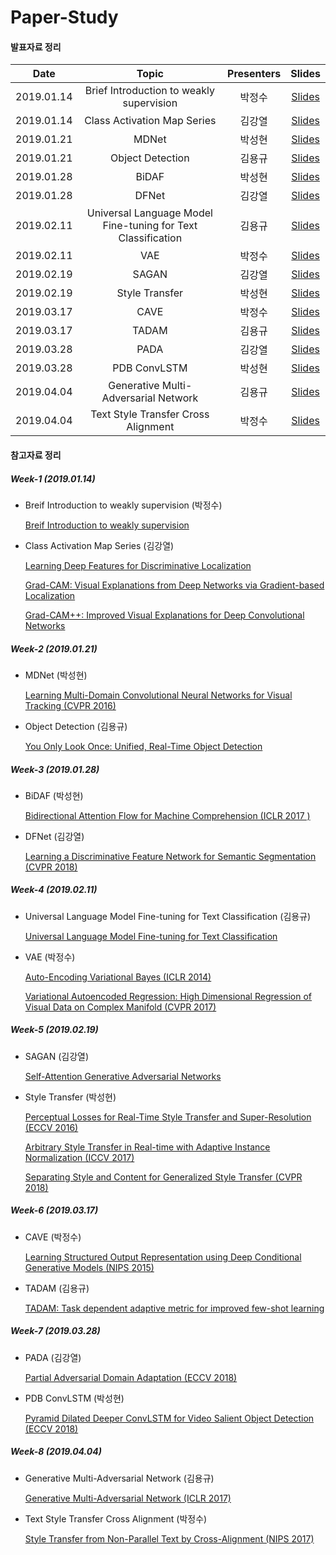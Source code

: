 # Paper-Study

#### 발표자료 정리

|       Date       | Topic | Presenters | Slides |
|:----------------:|:----------------------------------------:|:----------:|:------:|
| 2019.01.14 | Brief Introduction to weakly supervision | 박정수 | [Slides](https://github.com/psh01087/Paper-Study/blob/master/Paper-PPT/Week1-Breif_introduction_to_weakly_supervision.pdf) |
| 2019.01.14 | Class Activation Map Series | 김강열 | [Slides](https://github.com/psh01087/Paper-Study/blob/master/Paper-PPT/Week1-Class_Activation_Map_series.pdf) |
| 2019.01.21 | MDNet | 박성현 | [Slides](https://github.com/psh01087/Paper-Study/blob/master/Paper-PPT/Week2-MDNet.pdf) |
| 2019.01.21 | Object Detection | 김용규 | [Slides](https://github.com/psh01087/Paper-Study/blob/master/Paper-PPT/Week2-Object_Detection.pdf) |
| 2019.01.28 | BiDAF | 박성현 | [Slides](https://github.com/psh01087/Paper-Study/blob/master/Paper-PPT/Week3-BiDAF.pdf) |
| 2019.01.28 | DFNet | 김강열 | [Slides](https://github.com/psh01087/Paper-Study/blob/master/Paper-PPT/Week3-DFNet.pdf) |
| 2019.02.11 | Universal Language Model Fine-tuning for Text Classification | 김용규 | [Slides](https://github.com/psh01087/Paper-Study/blob/master/Paper-PPT/Week4-Universal_Language_Model_Fine-tuning_for_Text_Classification.pdf) |
| 2019.02.11 | VAE | 박정수 | [Slides](https://github.com/psh01087/Paper-Study/blob/master/Paper-PPT/Week4-VAE.pdf) |
| 2019.02.19 | SAGAN | 김강열 | [Slides](https://github.com/psh01087/Paper-Study/blob/master/Paper-PPT/Week5-SAGAN.pdf) |
| 2019.02.19 | Style Transfer | 박성현 | [Slides](https://github.com/psh01087/Paper-Study/blob/master/Paper-PPT/Week5-Style_Transfer.pdf) |
| 2019.03.17 | CAVE | 박정수 | [Slides](https://github.com/psh01087/Paper-Study/blob/master/Paper-PPT/Week6-CVAE.pdf) |
| 2019.03.17 | TADAM | 김용규 | [Slides](https://github.com/psh01087/Paper-Study/blob/master/Paper-PPT/Week6-TADAM.pdf) |
| 2019.03.28 | PADA | 김강열 | [Slides](https://github.com/psh01087/Paper-Study/blob/master/Paper-PPT/Week7-PADA.pdf) |
| 2019.03.28 | PDB ConvLSTM | 박성현 | [Slides](https://github.com/psh01087/Paper-Study/blob/master/Paper-PPT/Week7-PDB_ConvLSTM.pdf) |
| 2019.04.04 | Generative Multi-Adversarial Network | 김용규 | [Slides](https://github.com/psh01087/Paper-Study/blob/master/Paper-PPT/Week8-Generative_Multi-Adversarial_Network.pdf) |
| 2019.04.04 | Text Style Transfer Cross Alignment | 박정수 | [Slides](https://github.com/psh01087/Paper-Study/blob/master/Paper-PPT/Week8-Text_Style_Transfer_Cross_Alignment.pdf) |


#### 참고자료 정리
##### Week-1 (2019.01.14)
* Breif Introduction to weakly supervision (박정수)

  [Breif Introduction to weakly supervision](https://academic.oup.com/nsr/article/5/1/44/4093912)

* Class Activation Map Series (김강열)

  [Learning Deep Features for Discriminative Localization](https://arxiv.org/abs/1512.04150)

  [Grad-CAM: Visual Explanations from Deep Networks via Gradient-based Localization](https://arxiv.org/abs/1610.02391)

  [Grad-CAM++: Improved Visual Explanations for Deep Convolutional Networks](https://arxiv.org/abs/1710.11063)



##### Week-2 (2019.01.21)
* MDNet (박성현)

  [Learning Multi-Domain Convolutional Neural Networks for Visual Tracking (CVPR 2016)](https://arxiv.org/abs/1510.07945s)

* Object Detection (김용규)

  [You Only Look Once: Unified, Real-Time Object Detection](https://arxiv.org/abs/1506.02640)



##### Week-3 (2019.01.28)
* BiDAF (박성현)

  [Bidirectional Attention Flow for Machine Comprehension (ICLR 2017 )](https://arxiv.org/abs/1611.01603)

* DFNet (김강열)

  [Learning a Discriminative Feature Network for Semantic Segmentation (CVPR 2018)](https://arxiv.org/abs/1804.09337)



##### Week-4 (2019.02.11)
* Universal Language Model Fine-tuning for Text Classification (김용규)

  [Universal Language Model Fine-tuning for Text Classification](https://arxiv.org/abs/1801.06146)

* VAE (박정수)

  [Auto-Encoding Variational Bayes (ICLR 2014)](https://arxiv.org/abs/1312.6114)

  [Variational Autoencoded Regression: High Dimensional Regression of Visual Data on Complex Manifold (CVPR 2017)](https://ieeexplore.ieee.org/abstract/document/8099797)



##### Week-5 (2019.02.19)
* SAGAN (김강열)

  [Self-Attention Generative Adversarial Networks](https://arxiv.org/abs/1805.08318)

* Style Transfer (박성현)

  [Perceptual Losses for Real-Time Style Transfer and Super-Resolution (ECCV 2016)](https://arxiv.org/abs/1603.08155)

  [Arbitrary Style Transfer in Real-time with Adaptive Instance Normalization (ICCV 2017)](https://arxiv.org/abs/1703.06868)

  [Separating Style and Content for Generalized Style Transfer (CVPR 2018)](https://arxiv.org/abs/1711.06454)



##### Week-6 (2019.03.17)
* CAVE (박정수)

  [Learning Structured Output Representation using Deep Conditional Generative Models (NIPS 2015)](https://papers.nips.cc/paper/5775-learning-structured-output-representation-using-deep-conditional-generative-models)

* TADAM (김용규)

  [TADAM: Task dependent adaptive metric for improved few-shot learning](https://arxiv.org/abs/1805.10123)



##### Week-7 (2019.03.28)
* PADA (김강열)

  [Partial Adversarial Domain Adaptation (ECCV 2018)](https://arxiv.org/abs/1808.04205)

* PDB ConvLSTM (박성현)

  [Pyramid Dilated Deeper ConvLSTM for Video Salient Object Detection (ECCV 2018)](http://openaccess.thecvf.com/content_ECCV_2018/html/Hongmei_Song_Pseudo_Pyramid_Deeper_ECCV_2018_paper.html)



##### Week-8 (2019.04.04)
* Generative Multi-Adversarial Network (김용규)

  [Generative Multi-Adversarial Network (ICLR 2017)](https://arxiv.org/abs/1611.01673)

* Text Style Transfer Cross Alignment (박정수)

  [Style Transfer from Non-Parallel Text by Cross-Alignment (NIPS 2017)](https://arxiv.org/abs/1705.09655?context=cs)
